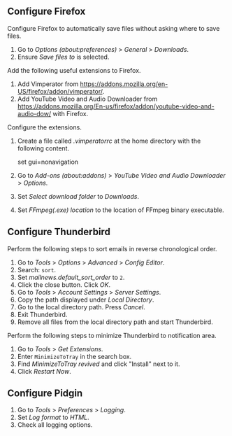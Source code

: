 Configure Firefox
-----------------
Configure Firefox to automatically save files without asking where to
save files.

  1. Go to *Options (about:preferences)* > *General* > *Downloads*.
  2. Ensure *Save files to* is selected.

Add the following useful extensions to Firefox.

  1. Add Vimperator from
     <https://addons.mozilla.org/en-US/firefox/addon/vimperator/>.
  2. Add YouTube Video and Audio Downloader from
     <https://addons.mozilla.org/En-us/firefox/addon/youtube-video-and-audio-dow/>
     with Firefox.

Configure the extensions.

  1. Create a file called *.vimperatorrc* at the home directory with the
     following content.

        set gui=nonavigation

  2. Go to *Add-ons (about:addons)* > *YouTube Video and Audio
     Downloader* > *Options*.

  3. Set *Select download folder* to *Downloads*.

  4. Set *FFmpeg(.exe) location* to the location of FFmpeg binary
     executable.


Configure Thunderbird
---------------------
Perform the following steps to sort emails in reverse chronological
order.

  1. Go to *Tools* > *Options* > *Advanced* > *Config Editor*.
  2. Search: `sort`.
  3. Set *mailnews.default_sort_order* to `2`.
  4. Click the close button. Click *OK*.
  5. Go to *Tools* > *Account Settings* > *Server Settings*.
  6. Copy the path displayed under *Local Directory*.
  7. Go to the local directory path. Press *Cancel*.
  8. Exit Thunderbird.
  9. Remove all files from the local directory path and start
     Thunderbird.

Perform the following steps to minimize Thunderbird to notification
area.

  1. Go to *Tools* > *Get Extensions*.
  2. Enter `MinimizeToTray` in the search box.
  3. Find *MinimizeToTray revived* and click "Install" next to it.
  4. Click *Restart Now*.


Configure Pidgin
----------------
  1. Go to *Tools* > *Preferences* > *Logging*.
  2. Set *Log format* to *HTML*.
  3. Check all logging options.
